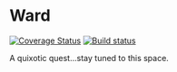 # Ward

[![Coverage
Status](https://coveralls.io/repos/github/bojanrajkovic/Ward/badge.svg?branch=feature%2Fci)](https://coveralls.io/github/bojanrajkovic/Ward?branch=feature%2Fci)
[![Build status](https://ci.appveyor.com/api/projects/status/ikgme0cl837m3lar?svg=true)](https://ci.appveyor.com/project/bojanrajkovic/ward)

A quixotic quest...stay tuned to this space.
